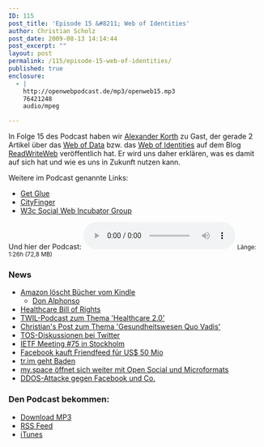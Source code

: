 ```yaml
---
ID: 115
post_title: 'Episode 15 &#8211; Web of Identities'
author: Christian Scholz
post_date: 2009-08-13 14:14:44
post_excerpt: ""
layout: post
permalink: /115/episode-15-web-of-identities/
published: true
enclosure:
  - |
    http://openwebpodcast.de/mp3/openweb15.mp3
    76421248
    audio/mpeg

---
```

In Folge 15 des Podcast haben wir <a href="http://twitter.com/alexkorth">Alexander Korth</a> zu Gast, der gerade 2 Artikel über das <a href="http://www.readwriteweb.com/archives/web_of_data_machine_accessible_information.php">Web of Data</a> bzw. das <a href="http://www.readwriteweb.com/archives/web_of_identities_making_machine-accessible_people_data.php">Web of Identities</a> auf dem Blog <a href="http://readwriteweb.com">ReadWriteWeb</a> veröffentlich hat. Er wird uns daher erklären, was es damit auf sich hat und wie es uns in Zukunft nutzen kann.

Weitere im Podcast genannte Links:
<ul>
	<li><a href="http://getglue.com/">Get Glue</a></li>
	<li><a href="http://www.cityfinger.com">CityFinger</a></li>
	<li><a href="http://www.w3.org/2005/Incubator/socialweb/">W3c Social Web Incubator Group</a></li>
</ul>
Und hier der Podcast:

<audio controls>
  <source src="http://openwebpodcast.de/mp3/openweb15.mp3" type="audio/mpeg">
  Ihr Browser unterstützt diesen Audio-Player nicht.
</audio>
<small>Länge: 1:26h (72,8 MB)</small>
<h3>News</h3>
<ul>
	<li><a href="http://www.heise.de/newsticker/Amazon-loescht-gekaufte-Kindle-eBooks--/meldung/142186">Amazon löscht Bücher vom Kindle</a>
<ul>
	<li><a href="http://faz-community.faz.net/blogs/stuetzen/archive/2009/07/19/digitale-buecherverbrennung-und-feudalismus-bei-amazon.aspx">Don Alphonso</a></li>
</ul>
</li>
	<li><a href="http://wiki.dataportability.org/display/dpmain/Motion%2Bto%2BEndorse%2BHealth%2BData%2BBill%2Bof%2BRights">Healthcare Bill of Rights</a></li>
	<li><a href="http://www.twit.tv/twil26">TWIL-Podcast zum Thema 'Healthcare 2.0'</a></li>
	<li><a href="http://mrtopf.de/blog/de/gesundheitssystem-quo-vadis/">Christian's Post zum Thema 'Gesundheitswesen Quo Vadis'</a></li>
	<li><a href="http://www.techcrunch.com/2009/07/16/twitters-internal-strategy-laid-bare-to-be-the-pulse-of-the-planet/">TOS-Diskussionen bei Twitter</a></li>
	<li><a href="http://www.ietf.org/meeting/75/">IETF Meeting #75 in Stockholm</a></li>
	<li><a href="http://www.readwriteweb.com/archives/facebook_just_bought_friendfeed.php">Facebook kauft Friendfeed für US$ 50 Mio</a></li>
	<li><a href="http://www.readwriteweb.com/archives/twitter_hammers_nail_in_coffin_for_trim.php">tr.im geht Baden</a></li>
	<li><a href="http://www.readwriteweb.com/archives/myspace_to_bet_its_future_on_open_standards.php">my.space öffnet sich weiter mit Open Social und Microformats</a></li>
	<li><a href="http://www.basicthinking.de/blog/2009/08/07/wer-ist-cyxymu-dos-attacke-sollte-politischen-blogger-aus-georgien-mundtot-machen/">DDOS-Attacke gegen Facebook und Co.</a></li>
</ul>
<h3><strong>Den Podcast bekommen</strong>:</h3>
<ul>
	<li><a href="http://openwebpodcast.de/mp3/openweb15.mp3">Download MP3</a></li>
	<li><a href="http://feeds.feedburner.com/openwebcast">RSS Feed</a></li>
	<li><a href="http://phobos.apple.com/WebObjects/MZStore.woa/wa/viewPodcast?id=294732929">iTunes</a></li>
</ul>
